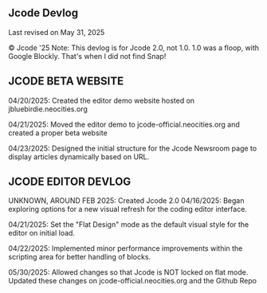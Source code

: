 ## Jcode Devlog
Last revised on May 31, 2025

© Jcode '25
Note: This devlog is for Jcode 2.0, not 1.0. 1.0 was a floop, with Google Blockly. That's when I did not find Snap!

## JCODE BETA WEBSITE
04/20/2025: Created the editor demo website hosted on jbluebirdie.neocities.org

04/21/2025: Moved the editor demo to jcode-official.neocities.org and created a proper beta website

04/23/2025: Designed the initial structure for the Jcode Newsroom page to display articles dynamically based on URL.
## JCODE EDITOR DEVLOG
UNKNOWN, AROUND FEB 2025: Created Jcode 2.0
04/16/2025: Began exploring options for a new visual refresh for the coding editor interface.

04/21/2025: Set the "Flat Design" mode as the default visual style for the editor on initial load.

04/22/2025: Implemented minor performance improvements within the scripting area for better handling of blocks.

05/30/2025: Allowed changes so that Jcode is NOT locked on flat mode. Updated these changes on jcode-official.neocities.org and the Github Repo
